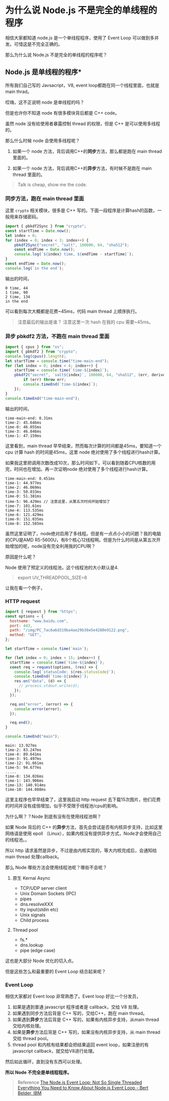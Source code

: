 # 为什么说 Node.js 不是完全的单线程的程序

相信大家都知道 node.js 是一个单线程程序，使用了 Event Loop 可以做到多并发。可惜这是不完全正确的。

那么为什么说 Node.js 不是完全的单线程的程序呢？

## Node.js 是单线程的程序*

所有我们自己写的 Javsacript，V8, event loop都跑在同一个线程里面，也就是 main thrad。

哎嗨，这不正说明 node 是单线程的吗？

但是也许你不知道 node 有很多模块背后都是 C++ code。

虽然 node 没有给使用者暴露控制 thread 的权限，但是 C++ 是可以使用多线程的。

那么什么时候 node 会使用多线程呢？

1. 如果一个 node 方法，背后调用C++的**同步**方法，那么都是跑在 main thread 里面的。

2. 如果一个 node 方法，背后调用C++的**异步**方法，有时候不是跑在 main thread 里面的。

> Talk is cheap, show me the code.

### 同步方法，跑在 main thread 里面

这里 `crypto` 相关模块，很多是 C++ 写的。下面一段程序是计算hash的函数，一般用来存储密码。

``` js
import { pbkdf2Sync } from "crypto";
const startTime = Date.now();
let index = 0;
for (index = 0; index < 3; index++) {
    pbkdf2Sync("secret", "salt", 100000, 64, "sha512");
    const endTime = Date.now();
    console.log(`${index} time, ${endTime - startTime}`);
}
const endTime = Date.now();
console.log(`in the end`);
```

输出的时间，

``` text
0 time, 44 
1 time, 90
2 time, 134
in the end
```

可以看到每次大概都是花费~45ms，代码 main thread 上顺序执行。

> 注意最后的输出是谁？
> 注意这里一次 hash 在我的 cpu 需要~45ms。

### 异步 pbkdf2 方法，不跑在 main thread 里面

```js
import { cpus } from "os";
import { pbkdf2 } from "crypto";
console.log(cpus().length);
let startTime = console.time("time-main-end");
for (let index = 0; index < 4; index++) {
    startTime = console.time(`time-${index}`);
    pbkdf2("secret", `salt${index}`, 100000, 64, "sha512", (err, derivedKey) => {
        if (err) throw err;
        console.timeEnd(`time-${index}`);
    });
}
console.timeEnd("time-main-end");
```

输出的时间，

``` text
time-main-end: 0.31ms
time-2: 45.646ms
time-0: 46.055ms
time-3: 46.846ms
time-1: 47.159ms
```

这里看到，main thread 早早结束，然而每次计算的时间都是45ms，要知道一个 cpu 计算 hash 的时间是45ms，这里 node 绝对使用了多个线程进行hash计算。

如果我这里把调用次数改成10次，那么时间如下，可以看到随着CPU核数的用完，时间也在增加。再一次证明node 绝对使用了多个线程进行hash计算。

``` text
time-main-end: 0.451ms
time-1: 44.977ms
time-2: 46.069ms
time-3: 50.033ms
time-0: 51.381ms
time-5: 96.429ms // 注意这里，从第五次时间开始增加了
time-7: 101.61ms
time-4: 113.535ms
time-6: 121.429ms
time-9: 151.035ms
time-8: 152.585ms
```

虽然这里证明了，node绝对启用了多线程。但是有一点点小小的问题？我的电脑的CPU是AMD R5-5600U，有6个核心12线程啊。但是为什么时间是从第五次开始增加的呢，node没有完全利用我的CPU啊？

原因是什么呢？

Node 使用了预定义的线程池，这个线程池的大小默认是4.

> export UV_THREADPOOL_SIZE=6

让我在看一个例子，

### HTTP request

```javascript
import { request } from "https";
const options = {
  hostname: "www.baidu.com",
  port: 443,
  path: "/img/PC_7ac6a6d319ba4ae29b38e5e4280e9122.png",
  method: "GET",
};

let startTime = console.time(`main`);

for (let index = 0; index < 15; index++) {
  startTime = console.time(`time-${index}`);
  const req = request(options, (res) => {
    console.log(`statusCode: ${res.statusCode}`);
    console.timeEnd(`time-${index}`);
    res.on("data", (d) => {
      // process.stdout.write(d);
    });
  });

  req.on("error", (error) => {
    console.error(error);
  });

  req.end();
}

console.timeEnd("main");
```

``` text
main: 13.927ms
time-2: 83.247ms
time-4: 89.641ms
time-3: 91.497ms
time-12: 91.661ms
time-5: 94.677ms
.....
time-8: 134.026ms
time-1: 143.906ms
time-13: 140.914ms
time-10: 144.088ms
```

这里主程序也早早结束了，这里我启动 http request 去下载15次图片，他们花费的时间并没有成倍增加，似乎不受限于线程池/cpu的影响。

为什么啊？？Node 到底有没有在使用线程池啊？

如果 Node 背后的 C++ 的**异步**方法，首先会尝试是否有内核异步支持，比如这里网络请是使用 epoll （Linux），如果内核没有提供异步方式，Node才会使用自己的线程池。。

所以 http 请求虽然是异步，不过是由内核实现的，等大内核完成后，会通知给 main thread 处理callback。

那么 Node 哪些方法会使用线程池呢？哪些不会呢？

1. 原生 Kernal Async
    - TCP/UDP server client
    - Unix Domain Sockets (IPC)
    - pipes
    - dns.resolveXXX
    - tty input(stdin etc)
    - Unix signals
    - Child process

2. Thread pool
    - fs.*
    - dns.lookup
    - pipe (edge case)

这也是大部分 Node 优化的切入点。

但是这些怎么和最重要的 Event Loop 结合起来呢？

### Event Loop

相信大家都对 Event loop 非常熟悉了。Event loop 好比一个分发员，

1. 如果是遇到普通 javascript 程序或者是 callback，交给 V8 处理。
2. 如果遇到同步方法后背是 C++ 写的，交给C++，跑在 main thread。
3. 如果遇到**异步**方法后背是 C++ 写的，如果有内核异步支持，从main thread 交给内核处理。
4. 如果是**异步**方法后背是 C++ 写的，如果没有内核异步支持，从 main thread 交给 thread pool。
5. thread pool 和内核有结果都会把结果返回 event loop，如果注册的有 javascript callback，就交给V8进行处理。

然后如此循环，直到没有东西可以处理。

**所以 Node 不完全是单线程程序。**

> Reference
> [The Node.js Event Loop: Not So Single Threaded](https://www.youtube.com/watch?v=zphcsoSJMvM)
> [Everything You Need to Know About Node.js Event Loop - Bert Belder, IBM](https://www.youtube.com/watch?v=PNa9OMajw9w)

